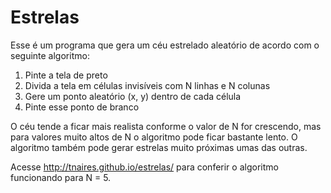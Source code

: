 # Estrelas

Esse é um programa que gera um céu estrelado aleatório de acordo com o seguinte algoritmo:

1. Pinte a tela de preto
2. Divida a tela em células invisíveis com N linhas e N colunas
3. Gere um ponto aleatório (x, y) dentro de cada célula
4. Pinte esse ponto de branco

O céu tende a ficar mais realista conforme o valor de N for crescendo, mas para valores muito altos de N o algoritmo pode ficar bastante lento. O algoritmo também pode gerar estrelas muito próximas umas das outras.

Acesse http://tnaires.github.io/estrelas/ para conferir o algoritmo funcionando para N = 5.